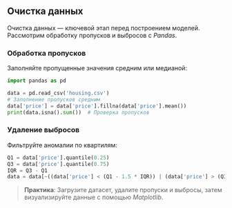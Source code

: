 ## Очистка данных

Очистка данных — ключевой этап перед построением моделей. Рассмотрим обработку пропусков и выбросов с *Pandas*.

### Обработка пропусков

Заполняйте пропущенные значения средним или медианой:

```python
import pandas as pd

data = pd.read_csv('housing.csv')
# Заполнение пропусков средним
data['price'] = data['price'].fillna(data['price'].mean())
print(data.isna().sum())  # Проверка пропусков
```

### Удаление выбросов

Фильтруйте аномалии по квартилям:

```python
Q1 = data['price'].quantile(0.25)
Q3 = data['price'].quantile(0.75)
IQR = Q3 - Q1
data = data[~((data['price'] < (Q1 - 1.5 * IQR)) | (data['price'] > (Q3 + 1.5 * IQR)))]
```

> **Практика**: Загрузите датасет, удалите пропуски и выбросы, затем визуализируйте данные с помощью *Matplotlib*.